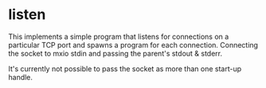 listen
======

This implements a simple program that listens for connections on a particular TCP port and spawns a program for each
connection. Connecting the socket to mxio stdin and passing the parent's stdout & stderr.

It's currently not possible to pass the socket as more than one start-up handle.
